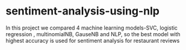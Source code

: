 # sentiment-analysis-using-nlp
In this project we compared 4 machine learning models-SVC, logistic regression , multinomialNB, GauseNB and NLP, so  the best model with highest accuracy is used for sentiment analysis for restaurant reviews 
